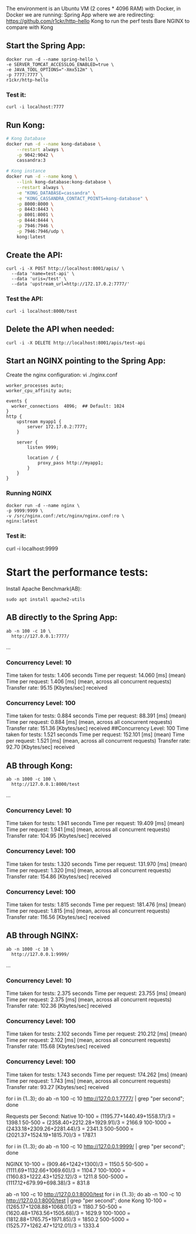 The environment is an Ubuntu VM (2 cores * 4096 RAM) with Docker, in Docker we are running:
Spring App where we are redirecting: https://github.com/r1ckr/http-hello
Kong to run the perf tests
Bare NGINX to compare with Kong

## Start the Spring App:
```
docker run -d --name spring-hello \
-e SERVER_TOMCAT_ACCESSLOG_ENABLED=true \
-e JAVA_TOOL_OPTIONS="-Xmx512m" \
-p 7777:7777 \
r1ckr/http-hello
```
### Test it:
```
curl -i localhost:7777
```

## Run Kong:
```bash
# Kong Database
docker run -d --name kong-database \
    --restart always \
    -p 9042:9042 \
    cassandra:3

# Kong instance
docker run -d --name kong \
    --link kong-database:kong-database \
    --restart always \
    -e "KONG_DATABASE=cassandra" \
    -e "KONG_CASSANDRA_CONTACT_POINTS=kong-database" \
    -p 8000:8000 \
    -p 8443:8443 \
    -p 8001:8001 \
    -p 8444:8444 \
    -p 7946:7946 \
    -p 7946:7946/udp \
    kong:latest
```
## Create the API:
```
curl -i -X POST http://localhost:8001/apis/ \
  --data 'name=test-api' \
  --data 'uris=/test' \
  --data 'upstream_url=http://172.17.0.2:7777/'
```
### Test the API:
```
curl -i localhost:8000/test
```
## Delete the API when needed:
```
curl -i -X DELETE http://localhost:8001/apis/test-api
```


## Start an NGINX pointing to the Spring App:
Create the nginx configuration: 
vi ./nginx.conf
```
worker_processes auto;
worker_cpu_affinity auto;

events {
  worker_connections  4096;  ## Default: 1024
}
http {
    upstream myapp1 {
        server 172.17.0.2:7777;
    }

    server {
        listen 9999;

        location / {
            proxy_pass http://myapp1;
        }
    }
}
```
### Running NGINX
```
docker run -d --name nginx \
-p 9999:9999 \
-v /src/nginx.conf:/etc/nginx/nginx.conf:ro \
nginx:latest
```
### Test it:
curl -i localhost:9999


# Start the performance tests:
Install Apache Benchmark(AB):
```
sudo apt install apache2-utils
```

## AB directly to the Spring App:
```
ab -n 100 -c 10 \
  http://127.0.0.1:7777/
```
...
### Concurrency Level:      10
Time taken for tests:   1.406 seconds
Time per request:       14.060 [ms] (mean)
Time per request:       1.406 [ms] (mean, across all concurrent requests)
Transfer rate:          95.15 [Kbytes/sec] received
### Concurrency Level:      100
Time taken for tests:   0.884 seconds
Time per request:       88.391 [ms] (mean)
Time per request:       0.884 [ms] (mean, across all concurrent requests)
Transfer rate:          151.36 [Kbytes/sec] received
##Concurrency Level:      100
Time taken for tests:   1.521 seconds
Time per request:       152.101 [ms] (mean)
Time per request:       1.521 [ms] (mean, across all concurrent requests)
Transfer rate:          92.70 [Kbytes/sec] received

## AB through Kong:
```
ab -n 1000 -c 100 \
  http://127.0.0.1:8000/test
```
...
### Concurrency Level:      10
Time taken for tests:   1.941 seconds
Time per request:       19.409 [ms] (mean)
Time per request:       1.941 [ms] (mean, across all concurrent requests)
Transfer rate:          104.95 [Kbytes/sec] received
### Concurrency Level:      100
Time taken for tests:   1.320 seconds
Time per request:       131.970 [ms] (mean)
Time per request:       1.320 [ms] (mean, across all concurrent requests)
Transfer rate:          154.86 [Kbytes/sec] received
### Concurrency Level:      100
Time taken for tests:   1.815 seconds
Time per request:       181.476 [ms] (mean)
Time per request:       1.815 [ms] (mean, across all concurrent requests)
Transfer rate:          116.56 [Kbytes/sec] received

## AB through NGINX:
```
ab -n 1000 -c 10 \
  http://127.0.0.1:9999/
```
...
### Concurrency Level:      10
Time taken for tests:   2.375 seconds
Time per request:       23.755 [ms] (mean)
Time per request:       2.375 [ms] (mean, across all concurrent requests)
Transfer rate:          102.36 [Kbytes/sec] received
### Concurrency Level:      100
Time taken for tests:   2.102 seconds
Time per request:       210.212 [ms] (mean)
Time per request:       2.102 [ms] (mean, across all concurrent requests)
Transfer rate:          115.68 [Kbytes/sec] received


### Concurrency Level:      100
Time taken for tests:   1.743 seconds
Time per request:       174.262 [ms] (mean)
Time per request:       1.743 [ms] (mean, across all concurrent requests)
Transfer rate:          93.27 [Kbytes/sec] received


for i in {1..3}; do ab -n 100 -c 10 http://127.0.0.1:7777/ | grep "per second"; done


Requests per Second:
Native
10-100      = (1195.77+1440.49+1558.17)/3      = 1398.1
50-500      = (2358.40+2212.28+1929.91)/3      = 2166.9
100-1000    = (2433.18+2309.26+2281.44)/3      = 2341.3
500-5000    = (2021.37+1524.19+1815.70)/3      = 1787.1

for i in {1..3}; do ab -n 100 -c 10 http://127.0.0.1:9999/ | grep "per second"; done

NGINX
10-100      = (909.46+1242+1300)/3    = 1150.5
50-500      = (1111.69+1132.66+1069.60)/3    = 1104.7
100-1000    = (1160.83+1222.43+1252.12)/3    = 1211.8
500-5000    = (1117.12+679.99+698.38)/3      = 831.8


ab -n 100 -c 10 http://127.0.0.1:8000/test
for i in {1..3}; do ab -n 100 -c 10 http://127.0.0.1:8000/test | grep "per second"; done
Kong
10-100      = (1265.17+1208.88+1068.01)/3   = 1180.7
50-500      = (1620.48+1763.56+1505.68)/3   = 1629.9
100-1000    = (1812.88+1765.75+1971.85)/3   = 1850.2
500-5000    = (1525.77+1262.47+1212.01)/3   = 1333.4



